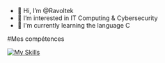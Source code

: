 - 👋 Hi, I’m @Ravoltek
- 👀 I’m interested in IT Computing & Cybersecurity
- 🌱 I'm currently learning the language C

#Mes compétences

[![My Skills](https://skillicons.dev/icons?i=php,html,css,bash,c,linux)](https://skillicons.dev)
